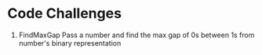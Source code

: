 # Code Challenges

1. FindMaxGap
  Pass a number and find the max gap of 0s between 1s from number's binary representation
  
  
